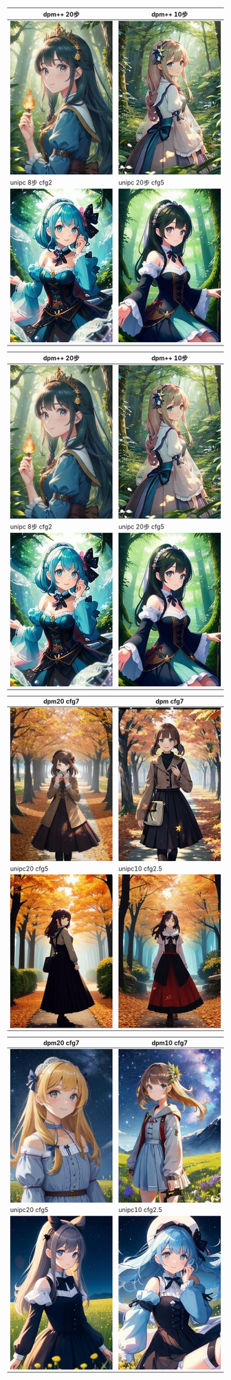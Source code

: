 
| dpm++ 20步                           | dpm++ 10步                            |
| ----------------------------------- | ------------------------------------ |
| ![](../../file/test_dpm_no_lora_steps_20.jpg)  | ![](../../file/test_dpm_no_lora_steps_10.jpg)   |
| unipc 8步 cfg2                       | unipc 20步 cfg5                       |
| ![](../../file/test_unipc_no_lora_steps_8.jpg) | ![](../../file/test_unipc_no_lora_steps_20.jpg) |






| dpm++ 20步                           | dpm++ 10步                            |
| ----------------------------------- | ------------------------------------ |
| ![](../../file/test_dpm_no_lora_steps_20.jpg)  | ![](../../file/test_dpm_no_lora_steps_10.jpg)   |
| unipc 8步 cfg2                       | unipc 20步 cfg5                       |
| ![](../../file/test_unipc_no_lora_steps_8.jpg) | ![](../../file/test_unipc_no_lora_steps_20.jpg) |



| dpm20 cfg7                               | dpm cfg7                               |
| ---------------------------------------- | -------------------------------------- |
| ![](../../file/test_dpm_no_lora_steps_20%201.jpg)   | ![](../../file/test_dpm_no_lora_steps_10%201.jpg) |
| unipc20 cfg5                             | unipc10 cfg2.5                         |
| ![](../../file/test_unipc_no_lora_steps_20%201.jpg) | ![](../../file/test_unipc_no_lora_steps_10.jpg)   |





| dpm20 cfg7                               | dpm10 cfg7                               |
| ---------------------------------------- | ---------------------------------------- |
| ![](../../file/test_dpm_no_lora_steps_20%202.jpg)   | ![](../../file/test_dpm_no_lora_steps_10%202.jpg)   |
| unipc20 cfg5                             | unipc10 cfg2.5                           |
| ![](../../file/test_unipc_no_lora_steps_20%202.jpg) | ![](../../file/test_unipc_no_lora_steps_10%201.jpg) |


